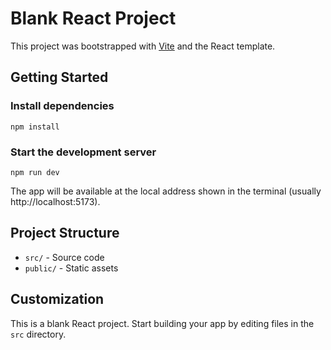 
# Blank React Project

This project was bootstrapped with [Vite](https://vitejs.dev/) and the React template.

## Getting Started

### Install dependencies
```
npm install
```

### Start the development server
```
npm run dev
```

The app will be available at the local address shown in the terminal (usually http://localhost:5173).

## Project Structure
- `src/` - Source code
- `public/` - Static assets

## Customization
This is a blank React project. Start building your app by editing files in the `src` directory.
